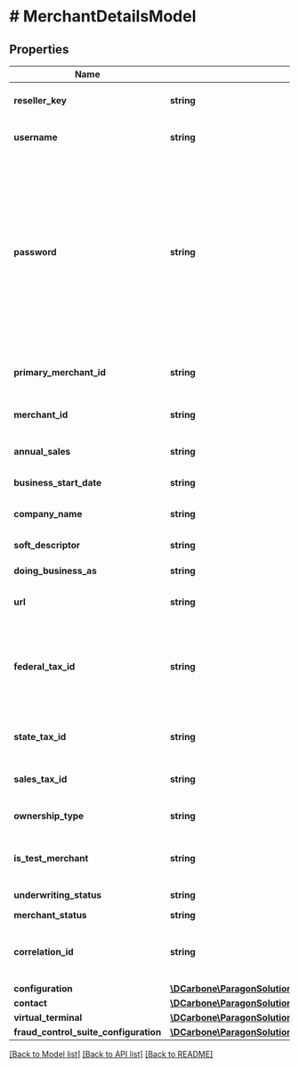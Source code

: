# # MerchantDetailsModel

## Properties

Name | Type | Description | Notes
------------ | ------------- | ------------- | -------------
**reseller_key** | **string** | Unique identifier for Paragon platform reseller. | [optional]
**username** | **string** | User Name of Primary User for Merchant in Paragon platform. | [optional]
**password** | **string** | Password for Primary User for Merchant in Paragon Platform.  Optional: if no password is submitted, activation url will be returned.  Password must be a minimum of 8 characters and include at least one digit (0-9), one lower case letter (a-z) and one upper case letter (A-Z). Your password must not contain any special characters | [optional]
**primary_merchant_id** | **string** | Primary MID for a Merchant in Paragon platform assigned by the Processor. | [optional]
**merchant_id** | **string** | Unique identifier for a Merchant in Paragon platform. | [optional]
**annual_sales** | **string** | Annual Sales for a Merchant, in US or CAN Dollars | [optional]
**business_start_date** | **string** | Merchant&#39;s first day in business | [optional]
**company_name** | **string** | Company Name of Merchant Account Holder. | [optional]
**soft_descriptor** | **string** | PureFac Alternate name. | [optional]
**doing_business_as** | **string** | Trade name for a Merchant | [optional]
**url** | **string** | Universal Resource Locator (for Merchant website). | [optional]
**federal_tax_id** | **string** | Unique identifier for a business entity issued by the Internal Revenue Service (IRS), also known as an Employer Identification Number(EIN). | [optional]
**state_tax_id** | **string** | Unique identifier for a Merchant assigned by a State in the United States. | [optional]
**sales_tax_id** | **string** | Sales Tax identifier of a Merchant in Paragon platform | [optional]
**ownership_type** | **string** | Structure of ownership for Merchant Business | [optional]
**is_test_merchant** | **string** | Set to \&quot;T\&quot; for test merchant otherwise \&quot;F\&quot; | [optional]
**underwriting_status** | **string** | Merchant Underwriting Status | [optional]
**merchant_status** | **string** | Merchant Status | [optional]
**correlation_id** | **string** | Guid Correlation Identifier. EX: \&quot;de80889a-da5c-4d94-82b1-6d63209c7455\&quot; | [optional]
**configuration** | [**\DCarbone\ParagonSolutionsPHPSDK\Model\MerchantConfigModel**](MerchantConfigModel.md) |  | [optional]
**contact** | [**\DCarbone\ParagonSolutionsPHPSDK\Model\ContactModel**](ContactModel.md) |  | [optional]
**virtual_terminal** | [**\DCarbone\ParagonSolutionsPHPSDK\Model\VirtualTerminalModel**](VirtualTerminalModel.md) |  | [optional]
**fraud_control_suite_configuration** | [**\DCarbone\ParagonSolutionsPHPSDK\Model\CardVerificationModel**](CardVerificationModel.md) |  | [optional]

[[Back to Model list]](../../README.md#models) [[Back to API list]](../../README.md#endpoints) [[Back to README]](../../README.md)
